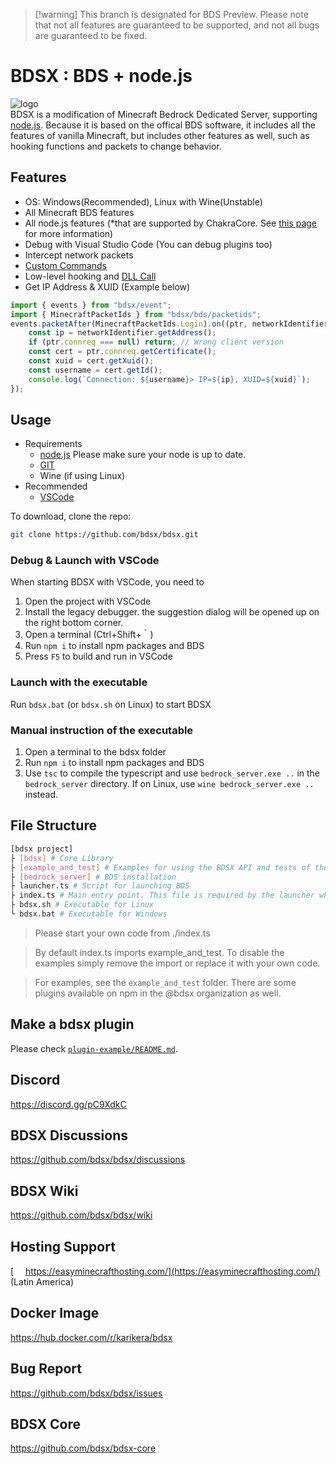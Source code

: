 > [!warning] This branch is designated for BDS Preview. Please note that not all features are guaranteed to be supported, and not all bugs are guaranteed to be fixed.

# BDSX : BDS + node.js

![logo](bdsx/images/icon.png)\
BDSX is a modification of Minecraft Bedrock Dedicated Server, supporting [node.js](https://nodejs.org/). Because it is based on the offical BDS software, it includes all the features of vanilla Minecraft, but includes other features as well, such as hooking functions and packets to change behavior.

## Features

-   OS: Windows(Recommended), Linux with Wine(Unstable)
-   All Minecraft BDS features
-   All node.js features (\*that are supported by ChakraCore. See [this page](https://github.com/bdsx/bdsx/wiki/Available-NPM-Modules) for more information)
-   Debug with Visual Studio Code (You can debug plugins too)
-   Intercept network packets
-   [Custom Commands](https://github.com/bdsx/bdsx/wiki/Custom-Commands)
-   Low-level hooking and [DLL Call](https://github.com/bdsx/bdsx/wiki/Call-DLL-Directly)
-   Get IP Address & XUID (Example below)

```ts
import { events } from "bdsx/event";
import { MinecraftPacketIds } from "bdsx/bds/packetids";
events.packetAfter(MinecraftPacketIds.Login).on((ptr, networkIdentifier, packetId) => {
    const ip = networkIdentifier.getAddress();
    if (ptr.connreq === null) return; // Wrong client version
    const cert = ptr.connreq.getCertificate();
    const xuid = cert.getXuid();
    const username = cert.getId();
    console.log(`Connection: ${username}> IP=${ip}, XUID=${xuid}`);
});
```

## Usage

-   Requirements
    -   [node.js](https://nodejs.org/) Please make sure your node is up to date.
    -   [GIT](https://git-scm.com/download)
    -   Wine (if using Linux)
-   Recommended
    -   [VSCode](https://code.visualstudio.com/)

To download, clone the repo:

```bash
git clone https://github.com/bdsx/bdsx.git
```

### Debug & Launch with VSCode

When starting BDSX with VSCode, you need to

1. Open the project with VSCode
2. Install the legacy debugger. the suggestion dialog will be opened up on the right bottom corner.
3. Open a terminal (Ctrl+Shift+｀)
4. Run `npm i` to install npm packages and BDS
5. Press `F5` to build and run in VSCode

### Launch with the executable

Run `bdsx.bat` (or `bdsx.sh` on Linux) to start BDSX

### Manual instruction of the executable

1. Open a terminal to the bdsx folder
2. Run `npm i` to install npm packages and BDS
3. Use `tsc` to compile the typescript and use `bedrock_server.exe ..` in the `bedrock_server` directory. If on Linux, use `wine bedrock_server.exe ..` instead.

## File Structure

```sh
[bdsx project]
├ [bdsx] # Core Library
├ [example_and_test] # Examples for using the BDSX API and tests of the BDSX API
├ [bedrock_server] # BDS installation
├ launcher.ts # Script for launching BDS
├ index.ts # Main entry point. This file is required by the launcher when BDS is fully started.
├ bdsx.sh # Executable for Linux
└ bdsx.bat # Executable for Windows
```

> Please start your own code from ./index.ts

> By default index.ts imports example_and_test. To disable the examples simply remove the import or replace it with your own code.

> For examples, see the `example_and_test` folder. There are some plugins available on npm in the @bdsx organization as well.

## Make a bdsx plugin

Please check [`plugin-example/README.md`](plugin-example/README.md).

## Discord

https://discord.gg/pC9XdkC

## BDSX Discussions

https://github.com/bdsx/bdsx/discussions

## BDSX Wiki

https://github.com/bdsx/bdsx/wiki

## Hosting Support

[<img src="bdsx/images/supports/emh.png" height="15"> https://easyminecrafthosting.com/](https://easyminecrafthosting.com/) (Latin America)

## Docker Image

https://hub.docker.com/r/karikera/bdsx

## Bug Report

https://github.com/bdsx/bdsx/issues

## BDSX Core

https://github.com/bdsx/bdsx-core
